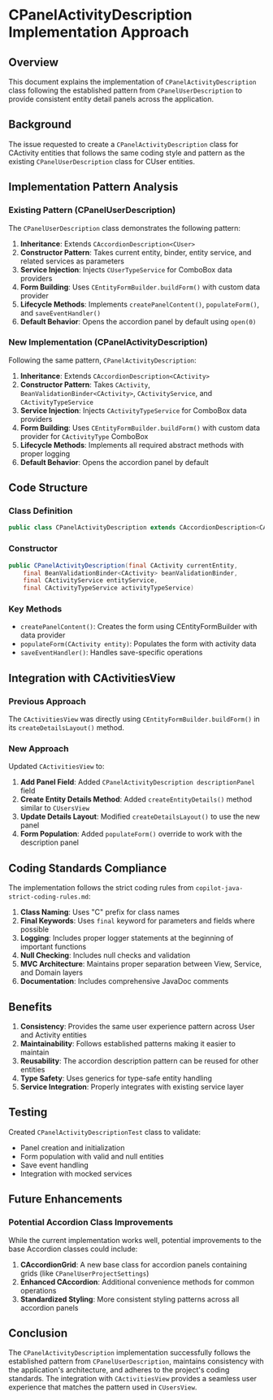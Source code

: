 # CPanelActivityDescription Implementation Approach

## Overview

This document explains the implementation of `CPanelActivityDescription` class following the established pattern from `CPanelUserDescription` to provide consistent entity detail panels across the application.

## Background

The issue requested to create a `CPanelActivityDescription` class for CActivity entities that follows the same coding style and pattern as the existing `CPanelUserDescription` class for CUser entities.

## Implementation Pattern Analysis

### Existing Pattern (CPanelUserDescription)

The `CPanelUserDescription` class demonstrates the following pattern:

1. **Inheritance**: Extends `CAccordionDescription<CUser>`
2. **Constructor Pattern**: Takes current entity, binder, entity service, and related services as parameters
3. **Service Injection**: Injects `CUserTypeService` for ComboBox data providers
4. **Form Building**: Uses `CEntityFormBuilder.buildForm()` with custom data provider
5. **Lifecycle Methods**: Implements `createPanelContent()`, `populateForm()`, and `saveEventHandler()`
6. **Default Behavior**: Opens the accordion panel by default using `open(0)`

### New Implementation (CPanelActivityDescription)

Following the same pattern, `CPanelActivityDescription`:

1. **Inheritance**: Extends `CAccordionDescription<CActivity>`
2. **Constructor Pattern**: Takes `CActivity`, `BeanValidationBinder<CActivity>`, `CActivityService`, and `CActivityTypeService`
3. **Service Injection**: Injects `CActivityTypeService` for ComboBox data providers
4. **Form Building**: Uses `CEntityFormBuilder.buildForm()` with custom data provider for `CActivityType` ComboBox
5. **Lifecycle Methods**: Implements all required abstract methods with proper logging
6. **Default Behavior**: Opens the accordion panel by default

## Code Structure

### Class Definition
```java
public class CPanelActivityDescription extends CAccordionDescription<CActivity>
```

### Constructor
```java
public CPanelActivityDescription(final CActivity currentEntity,
    final BeanValidationBinder<CActivity> beanValidationBinder,
    final CActivityService entityService, 
    final CActivityTypeService activityTypeService)
```

### Key Methods
- `createPanelContent()`: Creates the form using CEntityFormBuilder with data provider
- `populateForm(CActivity entity)`: Populates the form with activity data
- `saveEventHandler()`: Handles save-specific operations

## Integration with CActivitiesView

### Previous Approach
The `CActivitiesView` was directly using `CEntityFormBuilder.buildForm()` in its `createDetailsLayout()` method.

### New Approach
Updated `CActivitiesView` to:

1. **Add Panel Field**: Added `CPanelActivityDescription descriptionPanel` field
2. **Create Entity Details Method**: Added `createEntityDetails()` method similar to `CUsersView`
3. **Update Details Layout**: Modified `createDetailsLayout()` to use the new panel
4. **Form Population**: Added `populateForm()` override to work with the description panel

## Coding Standards Compliance

The implementation follows the strict coding rules from `copilot-java-strict-coding-rules.md`:

1. **Class Naming**: Uses "C" prefix for class names
2. **Final Keywords**: Uses `final` keyword for parameters and fields where possible
3. **Logging**: Includes proper logger statements at the beginning of important functions
4. **Null Checking**: Includes null checks and validation
5. **MVC Architecture**: Maintains proper separation between View, Service, and Domain layers
6. **Documentation**: Includes comprehensive JavaDoc comments

## Benefits

1. **Consistency**: Provides the same user experience pattern across User and Activity entities
2. **Maintainability**: Follows established patterns making it easier to maintain
3. **Reusability**: The accordion description pattern can be reused for other entities
4. **Type Safety**: Uses generics for type-safe entity handling
5. **Service Integration**: Properly integrates with existing service layer

## Testing

Created `CPanelActivityDescriptionTest` class to validate:

- Panel creation and initialization
- Form population with valid and null entities
- Save event handling
- Integration with mocked services

## Future Enhancements

### Potential Accordion Class Improvements

While the current implementation works well, potential improvements to the base Accordion classes could include:

1. **CAccordionGrid<T>**: A new base class for accordion panels containing grids (like `CPanelUserProjectSettings`)
2. **Enhanced CAccordion**: Additional convenience methods for common operations
3. **Standardized Styling**: More consistent styling patterns across all accordion panels

## Conclusion

The `CPanelActivityDescription` implementation successfully follows the established pattern from `CPanelUserDescription`, maintains consistency with the application's architecture, and adheres to the project's coding standards. The integration with `CActivitiesView` provides a seamless user experience that matches the pattern used in `CUsersView`.